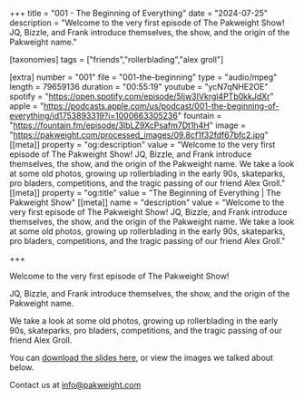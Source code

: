 +++
title = "001 - The Beginning of Everything"
date = "2024-07-25"
description = "Welcome to the very first episode of The Pakweight Show! JQ, Bizzle, and Frank introduce themselves, the show, and the origin of the Pakweight name."

[taxonomies]
tags = ["friends","rollerblading","alex groll"]

[extra]
number = "001"
file = "001-the-beginning"
type = "audio/mpeg"
length = 79659136
duration = "00:55:19"
youtube = "ycN7qNHE2OE"
spotify = "https://open.spotify.com/episode/5Ijw3IVkrgl4PTb0kkJdXr"
apple = "https://podcasts.apple.com/us/podcast/001-the-beginning-of-everything/id1753893319?i=1000663305236"
fountain = "https://fountain.fm/episode/3lbLZ9XcPsafm7Dt1h4H"
image = "https://pakweight.com/processed_images/09.8cf1f32fdf67bfc2.jpg"
[[meta]]
property = "og:description"
value = "Welcome to the very first episode of The Pakweight Show!  JQ, Bizzle, and Frank introduce themselves, the show, and the origin of the Pakweight name.  We take a look at some old photos, growing up rollerblading in the early 90s, skateparks, pro bladers, competitions, and the tragic passing of our friend Alex Groll."
[[meta]]
property = "og:title"
value = "The Beginning of Everything | The Pakweight Show"
[[meta]]
name = "description"
value = "Welcome to the very first episode of The Pakweight Show!  JQ, Bizzle, and Frank introduce themselves, the show, and the origin of the Pakweight name.  We take a look at some old photos, growing up rollerblading in the early 90s, skateparks, pro bladers, competitions, and the tragic passing of our friend Alex Groll."

+++

Welcome to the very first episode of The Pakweight Show!

JQ, Bizzle, and Frank introduce themselves, the show, and the origin of the Pakweight name.

We take a look at some old photos, growing up rollerblading in the early 90s, skateparks, pro bladers, competitions, and the tragic passing of our friend Alex Groll.

You can [download the slides here](slides.pdf), or view the images we talked about below.

Contact us at [info@pakweight.com](mailto:info@pakweight.com)
